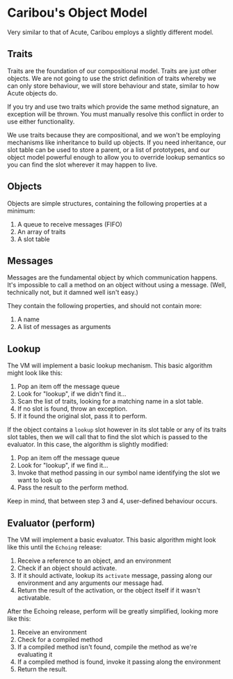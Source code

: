 # Caribou's Object Model

Very similar to that of Acute, Caribou employs a slightly different model.

## Traits

Traits are the foundation of our compositional model. Traits are just other objects. We are not going to use the strict definition of traits whereby we can only store behaviour, we will store behaviour and state, similar to how Acute objects do.

If you try and use two traits which provide the same method signature, an exception will be thrown. You must manually resolve this conflict in order to use either functionality.

We use traits because they are compositional, and we won't be employing mechanisms like inheritance to build up objects. If you need inheritance, our slot table can be used to store a parent, or a list of prototypes, and our object model powerful enough to allow you to override lookup semantics so you can find the slot wherever it may happen to live.

## Objects

Objects are simple structures, containing the following properties at a minimum:

1. A queue to receive messages (FIFO)
2. An array of traits
3. A slot table

## Messages

Messages are the fundamental object by which communication happens. It's impossible to call a method on an object without using a message. (Well, technically not, but it damned well isn't easy.)

They contain the following properties, and should not contain more:

1. A name
2. A list of messages as arguments

## Lookup

The VM will implement a basic lookup mechanism. This basic algorithm might look like this:

1. Pop an item off the message queue
2. Look for "lookup", if we didn't find it...
3. Scan the list of traits, looking for a matching name in a slot table.
4. If no slot is found, throw an exception.
5. If it found the original slot, pass it to perform.

If the object contains a `lookup` slot however in its slot table or any of its traits slot tables, then we will call that to find the slot which is passed to the evaluator. In this case, the algorithm is slightly modified:

1. Pop an item off the message queue
2. Look for "lookup", if we find it...
3. Invoke that method passing in our symbol name identifying the slot we want to look up
4. Pass the result to the perform method.

Keep in mind, that between step 3 and 4, user-defined behaviour occurs.

## Evaluator (perform)

The VM will implement a basic evaluator. This basic algorithm might look like this until the `Echoing` release:

1. Receive a reference to an object, and an environment
2. Check if an object should activate.
3. If it should activate, lookup its `activate` message, passing along our environment and any arguments our message had.
4. Return the result of the activation, or the object itself if it wasn't activatable.

After the Echoing release, perform will be greatly simplified, looking more like this:

1. Receive an environment
2. Check for a compiled method
3. If a compiled method isn't found, compile the method as we're evaluating it
4. If a compiled method is found, invoke it passing along the environment
5. Return the result.
